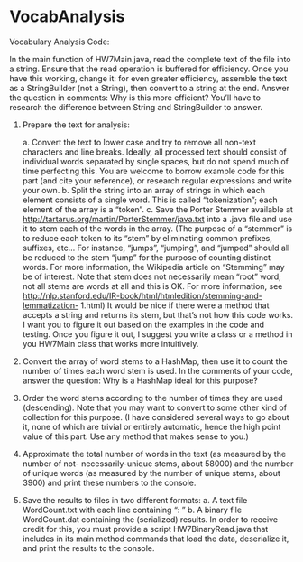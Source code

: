 # VocabAnalysis
Vocabulary Analysis Code:

In the main function of HW7Main.java, read the complete text of the file into a string. Ensure that the read operation is buffered for efficiency. Once you have this working, change it: for even greater efficiency, assemble the text as a StringBuilder (not a String), then convert to a string at the end. Answer the question in comments: Why is this more efficient? You’ll have to research the difference between String and StringBuilder to answer.

1. Prepare the text for analysis:

      a. Convert the text to lower case and try to remove all non-text characters and line breaks. Ideally, all processed text should consist of individual words separated by single spaces, but do not spend much of time perfecting this. You are welcome to borrow example code for this part (and cite your reference), or research regular expressions and write your own.
      b. Split the string into an array of strings in which each element consists of a single word. This is called “tokenization”; each element of the array is a “token”.
      c. Save the Porter Stemmer available at http://tartarus.org/martin/PorterStemmer/java.txt into a .java file and use it to stem each of the words in the array. (The purpose of a “stemmer” is to reduce each token to its “stem” by eliminating common prefixes, suffixes, etc... For instance, “jumps”, “jumping”, and “jumped” should all be reduced to the stem “jump” for the purpose of counting distinct words. For more information, the Wikipedia article on “Stemming” may be of interest. Note that stem does not necessarily mean “root” word; not all stems are words at all and this is OK. For more information, see http://nlp.stanford.edu/IR-book/html/htmledition/stemming-and-lemmatization- 1.html) It would be nice if there were a method that accepts a string and returns its stem, but that’s not how this code works. I want you to figure it out based on the examples in the code and testing. Once you figure it out, I suggest you write a class or a method in you HW7Main class that works more intuitively.
      
2. Convert the array of word stems to a HashMap, then use it to count the number of times each word stem is used. In the comments of your code, answer the question: Why is a HashMap ideal for this purpose?

3. Order the word stems according to the number of times they are used (descending). Note that you may want to convert to some other kind of collection for this purpose. (I have considered several ways to go about it, none of which are trivial or entirely automatic, hence the high point value of this part. Use any method that makes sense to you.)

4. Approximate the total number of words in the text (as measured by the number of not-
necessarily-unique stems, about 58000) and the number of unique words (as measured by the
number of unique stems, about 3900) and print these numbers to the console.

5. Save the results to files in two different formats:
      a. A text file WordCount.txt with each line containing “<stem>: <count>”
      b. A binary file WordCount.dat containing the (serialized) results. In order to receive credit for this, you must provide a script HW7BinaryRead.java that includes in its
main method commands that load the data, deserialize it, and print the results to the console.
